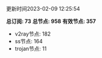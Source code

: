更新时间2023-02-09 12:25:54

**总订阅: 73**
**总节点: 958**
**有效节点: 357**
- v2ray节点: 182
- ss节点: 164
- trojan节点: 11
